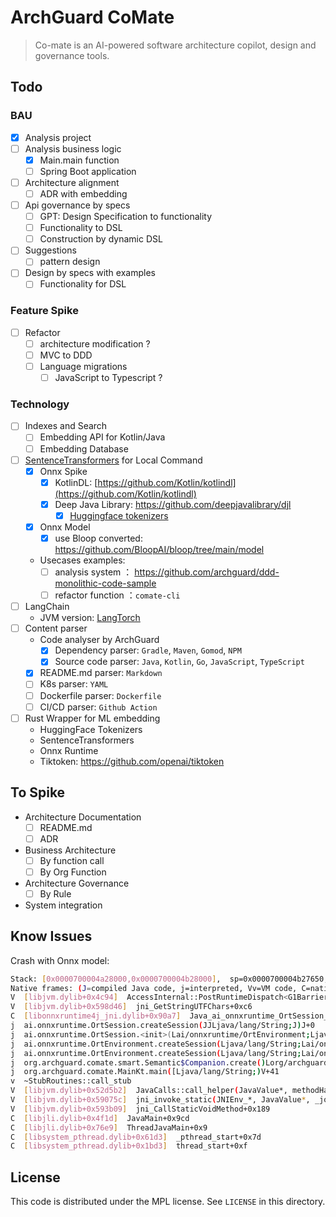 # ArchGuard CoMate

> Co-mate is an AI-powered software architecture copilot, design and governance tools.

## Todo

### BAU

- [x] Analysis project
- [ ] Analysis business logic
    - [x] Main.main function
    - [ ] Spring Boot application
- [ ] Architecture alignment
    - [ ] ADR with embedding
- [ ] Api governance by specs
    - [ ] GPT: Design Specification to functionality
    - [ ] Functionality to DSL
    - [ ] Construction by dynamic DSL
- [ ] Suggestions
    - [ ] pattern design
- [ ] Design by specs with examples
    - [ ] Functionality for DSL

### Feature Spike

- [ ] Refactor
    - [ ] architecture modification ?
    - [ ] MVC to DDD
    - [ ] Language migrations
        - [ ] JavaScript to Typescript ?

### Technology

- [ ] Indexes and Search
    - [ ] Embedding API for Kotlin/Java
    - [ ] Embedding Database
- [ ] [SentenceTransformers](https://huggingface.co/sentence-transformers) for Local Command
    - [x] Onnx Spike
        - [x] KotlinDL: [https://github.com/Kotlin/kotlindl](https://github.com/Kotlin/kotlindl)
        - [x] Deep Java Library: https://github.com/deepjavalibrary/djl
            - [x] [Huggingface tokenizers](https://github.com/deepjavalibrary/djl/tree/master/extensions/tokenizers)
    - [x] Onnx Model
        - [x] use Bloop converted: https://github.com/BloopAI/bloop/tree/main/model
    - Usecases examples:
        - [ ] analysis system ： https://github.com/archguard/ddd-monolithic-code-sample
        - [ ] refactor function ：`comate-cli`
- [ ] LangChain
    - JVM version: [LangTorch](https://github.com/Knowly-ai/langtorch)
- [ ] Content parser
    - Code analyser by ArchGuard
        - [x] Dependency parser: `Gradle`, `Maven`, `Gomod`, `NPM`
        - [x] Source code parser: `Java`, `Kotlin`, `Go`, `JavaScript`, `TypeScript`
    - [x] README.md parser: `Markdown`
    - [ ] K8s parser: `YAML`
    - [ ] Dockerfile parser: `Dockerfile`
    - [ ] CI/CD parser: `Github Action`
- [ ] Rust Wrapper for ML embedding
    - HuggingFace Tokenizers
    - SentenceTransformers
    - Onnx Runtime
    - Tiktoken: https://github.com/openai/tiktoken

## To Spike

- Architecture Documentation
    - [ ] README.md
    - [ ] ADR
- Business Architecture
    - [ ] By function call
    - [ ] By Org Function
- Architecture Governance
    - [ ] By Rule
- System integration

## Know Issues

Crash with Onnx model:

```bash
Stack: [0x0000700004a28000,0x0000700004b28000],  sp=0x0000700004b27650,  free space=1021k
Native frames: (J=compiled Java code, j=interpreted, Vv=VM code, C=native code)
V  [libjvm.dylib+0x4c94]  AccessInternal::PostRuntimeDispatch<G1BarrierSet::AccessBarrier<548964ull, G1BarrierSet>, (AccessInternal::BarrierType)2, 548964ull>::oop_access_barrier(void*)+0x4
V  [libjvm.dylib+0x598d46]  jni_GetStringUTFChars+0xc6
C  [libonnxruntime4j_jni.dylib+0x90a7]  Java_ai_onnxruntime_OrtSession_createSession__JJLjava_lang_String_2J+0x37
j  ai.onnxruntime.OrtSession.createSession(JJLjava/lang/String;J)J+0
j  ai.onnxruntime.OrtSession.<init>(Lai/onnxruntime/OrtEnvironment;Ljava/lang/String;Lai/onnxruntime/OrtAllocator;Lai/onnxruntime/OrtSession$SessionOptions;)V+14
j  ai.onnxruntime.OrtEnvironment.createSession(Ljava/lang/String;Lai/onnxruntime/OrtAllocator;Lai/onnxruntime/OrtSession$SessionOptions;)Lai/onnxruntime/OrtSession;+8
j  ai.onnxruntime.OrtEnvironment.createSession(Ljava/lang/String;Lai/onnxruntime/OrtSession$SessionOptions;)Lai/onnxruntime/OrtSession;+7
j  org.archguard.comate.smart.Semantic$Companion.create()Lorg/archguard/comate/smart/Semantic;+153
j  org.archguard.comate.MainKt.main([Ljava/lang/String;)V+41
v  ~StubRoutines::call_stub
V  [libjvm.dylib+0x52d5b2]  JavaCalls::call_helper(JavaValue*, methodHandle const&, JavaCallArguments*, JavaThread*)+0x2a2
V  [libjvm.dylib+0x59075c]  jni_invoke_static(JNIEnv_*, JavaValue*, _jobject*, JNICallType, _jmethodID*, JNI_ArgumentPusher*, JavaThread*)+0x13c
V  [libjvm.dylib+0x593b09]  jni_CallStaticVoidMethod+0x189
C  [libjli.dylib+0x4f1d]  JavaMain+0x9cd
C  [libjli.dylib+0x76e9]  ThreadJavaMain+0x9
C  [libsystem_pthread.dylib+0x61d3]  _pthread_start+0x7d
C  [libsystem_pthread.dylib+0x1bd3]  thread_start+0xf
```

License
---

This code is distributed under the MPL license. See `LICENSE` in this directory.
